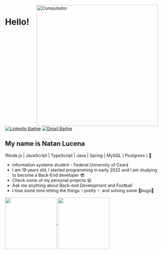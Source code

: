 <img src="https://raw.githubusercontent.com/MicaelliMedeiros/micaellimedeiros/master/image/computer-illustration.png" min-width="400px" max-width="400px" width="400px" align="right" alt="Computador ">

<h1> Hello! </h1>

[![Linkedin Badge](https://img.shields.io/badge/-LinkedIn-6633cc?style=flat-square&logo=Linkedin&logoColor=white&link=https://www.linkedin.com/in/sammyferreira1/)](https://www.linkedin.com/in/natan-lucena-b46b3926a/)
[![Gmail Badge](https://img.shields.io/badge/-ZeroGamerPTBR@gmail.com-6633cc?style=flat-square&logo=Gmail&logoColor=white&link=mailto:zerogamerptbr@gmail.com)](mailto:zerogamerptbr@gmail.com)

## My name is Natan Lucena

(Node.js | JavaScript | TypeScript | Java | Spring | MySQL | Postgress ) 🚀


- information systems student - Federal University of Ceará
- I am 19 years old, I started programming in early 2022 and I am studying to become a Back-End developer 😎
- Check some of my personal projects 😃
- Ask me anything about Back-end Development and Football
-  I lose some time letting the things ✨*pretty* ✨ and solving some 🐛*bugs*🐛

 <a href="https://github.com/anuraghazra/github-readme-stats">
  <img height=170 align="center" src="https://github-readme-stats.vercel.app/api?username=Natan-Lucena&show_icons=true&theme=radical" />
</a>
<a href="https://github.com/anuraghazra/convoychat">
  <img height=170 align="center" src="https://github-readme-stats.vercel.app/api/top-langs?username=Natan-Lucena&layout=compact&langs_count=8&card_width=365" />
</a>
